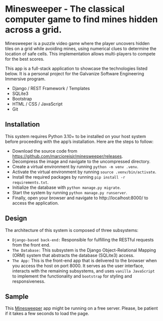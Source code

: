 # Minesweeper - The classical computer game to find mines hidden across a grid.

Minesweeper is a puzzle video game where the player uncovers hidden tiles on a
grid while avoiding mines, using numerical clues to determine the location of
safe cells. This implementation allows multi-players to compete for the best
scores.

This app is a full-stack application to showcase the technologies listed below.
It is a personal project for the Galvanize Software Engineering Immersive
program.
- Django / REST Framework / Templates
- SQLite3
- Bootstrap
- HTML / CSS / JavaScript
- Git

## Installation
This system requires Python 3.10+ to be installed on your host system before
proceeding with the app’s installation. Here are the steps to follow:
- Download the source code from https://github.com/marcioreisjr/minesweeper/releases.
- Decompress the image and navigate to the uncompressed directory.
- Create a virtual environment by running `python -m venv .venv`.
- Activate the virtual environment by running `source .venv/bin/activate`.
- Install the required packages by running `pip install -r requirements.txt`.
- Initialize the database with `python manage.py migrate`.
- Start the system by running `python manage.py runserver`.
- Finally, open your browser and navigate to http://localhost:8000/ to access
the application.

## Design
The architecture of this system is composed of three subsystems:
- `Django-based back-end:` Responsible for fulfilling the RESTful requests from
the front end.
- `The Database:` This subsystem is the Django Object-Relational Mapping (ORM)
system that abstracts the database (SQLite3) access.
- `The App:` This is the front-end app that is delivered to the browser when
you access the host on port 8000. It serves as the user interface, interacts
with the remaining subsystems, and uses `vanilla JavaScript` to implement the
functionality and `bootstrap` for styling and responsiveness.

## Sample
This [Minesweeper](https://marciorj.pythonanywhere.com/accounts/signup/) app
might be running on a free server. Please, be patient if it takes a few seconds
to load the page.
